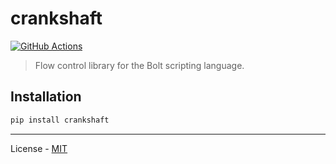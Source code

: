 # crankshaft

[![GitHub Actions](https://github.com/reapermc/crankshaft/workflows/CI/badge.svg)](https://github.com/reapermc/crankshaft/actions)

> Flow control library for the Bolt scripting language.

## Installation

```bash
pip install crankshaft
```

---

License - [MIT](https://github.com/reapermc/crankshaft/blob/main/LICENSE)

